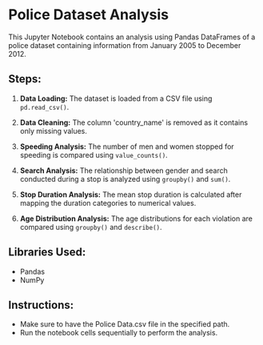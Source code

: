 # Police Dataset Analysis

This Jupyter Notebook contains an analysis using Pandas DataFrames of a police dataset containing information from January 2005 to December 2012.

## Steps:

1. **Data Loading:** The dataset is loaded from a CSV file using `pd.read_csv()`.

2. **Data Cleaning:** The column 'country_name' is removed as it contains only missing values.

3. **Speeding Analysis:** The number of men and women stopped for speeding is compared using `value_counts()`.

4. **Search Analysis:** The relationship between gender and search conducted during a stop is analyzed using `groupby()` and `sum()`.

5. **Stop Duration Analysis:** The mean stop duration is calculated after mapping the duration categories to numerical values.

6. **Age Distribution Analysis:** The age distributions for each violation are compared using `groupby()` and `describe()`.

## Libraries Used:

- Pandas
- NumPy

## Instructions:

- Make sure to have the Police Data.csv file in the specified path.
- Run the notebook cells sequentially to perform the analysis.

